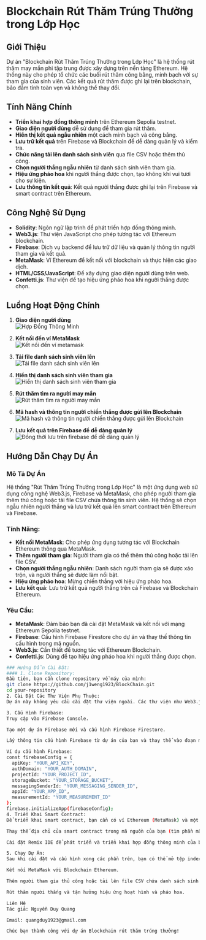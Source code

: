# Blockchain Rút Thăm Trúng Thưởng trong Lớp Học

## Giới Thiệu
Dự án "Blockchain Rút Thăm Trúng Thưởng trong Lớp Học" là hệ thống rút thăm may mắn phi tập trung được xây dựng trên nền tảng Ethereum. Hệ thống này cho phép tổ chức các buổi rút thăm công bằng, minh bạch với sự tham gia của sinh viên. Các kết quả rút thăm được ghi lại trên blockchain, bảo đảm tính toàn vẹn và không thể thay đổi.

## Tính Năng Chính
- **Triển khai hợp đồng thông minh** trên Ethereum Sepolia testnet.
- **Giao diện người dùng** dễ sử dụng để tham gia rút thăm.
- **Hiển thị kết quả ngẫu nhiên** một cách minh bạch và công bằng.
- **Lưu trữ kết quả** trên Firebase và Blockchain để dễ dàng quản lý và kiểm tra.
- **Chức năng tải lên danh sách sinh viên** qua file CSV hoặc thêm thủ công.
- **Chọn người thắng ngẫu nhiên** từ danh sách sinh viên tham gia.
- **Hiệu ứng pháo hoa** khi người thắng được chọn, tạo không khí vui tươi cho sự kiện.
- **Lưu thông tin kết quả**: Kết quả người thắng được ghi lại trên Firebase và smart contract trên Ethereum.

## Công Nghệ Sử Dụng
- **Solidity**: Ngôn ngữ lập trình để phát triển hợp đồng thông minh.
- **Web3.js**: Thư viện JavaScript cho phép tương tác với Ethereum blockchain.
- **Firebase**: Dịch vụ backend để lưu trữ dữ liệu và quản lý thông tin người tham gia và kết quả.
- **MetaMask**: Ví Ethereum để kết nối với blockchain và thực hiện các giao dịch.
- **HTML/CSS/JavaScript**: Để xây dựng giao diện người dùng trên web.
- **Confetti.js**: Thư viện để tạo hiệu ứng pháo hoa khi người thắng được chọn.

## Luồng Hoạt Động Chính
1. **Giao diện người dùng**  
   ![Hợp Đồng Thông Minh](images/Picture1.png)
   

2. **Kết nối đến ví MetaMask**  
   ![Kết nối đến ví metamask](images/Picture2.png)
   

3. **Tải file danh sách sinh viên lên**  
   ![Tải file danh sách sinh viên lên](images/Picture3.png)
  

4. **Hiển thị danh sách sinh viên tham gia**  
   ![Hiển thị danh sách sinh viên tham gia](images/Picture4.png)
   

5. **Rút thăm tìm ra người may mắn**  
   ![Rút thăm tìm ra người may mắn](images/Picture5.png)
   

6. **Mã hash và thông tin người chiến thắng được gửi lên Blockchain**  
   ![Mã hash và thông tin người chiến thắng được gửi lên Blockchain](images/Picture6.png)
  

7. **Lưu kết quả trên Firebase để dễ dàng quản lý**  
   ![Đồng thời lưu trên firebase để dễ dàng quản lý](images/Picture7.png)
   

## Hướng Dẫn Chạy Dự Án

### Mô Tả Dự Án
Hệ thống "Rút Thăm Trúng Thưởng trong Lớp Học" là một ứng dụng web sử dụng công nghệ Web3.js, Firebase và MetaMask, cho phép người tham gia thêm thủ công hoặc tải file CSV chứa thông tin sinh viên. Hệ thống sẽ chọn ngẫu nhiên người thắng và lưu trữ kết quả lên smart contract trên Ethereum và Firebase.

### Tính Năng:
- **Kết nối MetaMask**: Cho phép ứng dụng tương tác với Blockchain Ethereum thông qua MetaMask.
- **Thêm người tham gia**: Người tham gia có thể thêm thủ công hoặc tải lên file CSV.
- **Chọn người thắng ngẫu nhiên**: Danh sách người tham gia sẽ được xáo trộn, và người thắng sẽ được làm nổi bật.
- **Hiệu ứng pháo hoa**: Mừng chiến thắng với hiệu ứng pháo hoa.
- **Lưu kết quả**: Lưu trữ kết quả người thắng trên cả Firebase và Blockchain Ethereum.

### Yêu Cầu:
- **MetaMask**: Đảm bảo bạn đã cài đặt MetaMask và kết nối với mạng Ethereum Sepolia testnet.
- **Firebase**: Cấu hình Firebase Firestore cho dự án và thay thế thông tin cấu hình trong mã nguồn.
- **Web3.js**: Cần thiết để tương tác với Ethereum Blockchain.
- **Confetti.js**: Dùng để tạo hiệu ứng pháo hoa khi người thắng được chọn.
```bash
### Hướng Dẫn Cài Đặt:
#### 1. Clone Repository:
Đầu tiên, bạn cần clone repository về máy của mình:
git clone https://github.com/j1weng1923/BlockChain.git
cd your-repository
2. Cài Đặt Các Thư Viện Phụ Thuộc:
Dự án này không yêu cầu cài đặt thư viện ngoài. Các thư viện như Web3.js, Confetti.js và Firebase được tải trực tiếp từ các CDN. Đảm bảo kết nối internet ổn định để tải các thư viện này.

3. Cấu Hình Firebase:
Truy cập vào Firebase Console.

Tạo một dự án Firebase mới và cấu hình Firebase Firestore.

Lấy thông tin cấu hình Firebase từ dự án của bạn và thay thế vào đoạn mã trong firebaseConfig trong tệp index.html hoặc app.js (tùy thuộc vào nơi bạn cấu hình Firebase).

Ví dụ cấu hình Firebase:
const firebaseConfig = {
  apiKey: "YOUR_API_KEY",
  authDomain: "YOUR_AUTH_DOMAIN",
  projectId: "YOUR_PROJECT_ID",
  storageBucket: "YOUR_STORAGE_BUCKET",
  messagingSenderId: "YOUR_MESSAGING_SENDER_ID",
  appId: "YOUR_APP_ID",
  measurementId: "YOUR_MEASUREMENT_ID"
};
firebase.initializeApp(firebaseConfig);
4. Triển Khai Smart Contract:
Để triển khai smart contract, bạn cần có ví Ethereum (MetaMask) và một mạng thử nghiệm của Ethereum (như Sepolia).

Thay thế địa chỉ của smart contract trong mã nguồn của bạn (tìm phần mã có chứa contractAddress).

Cài đặt Remix IDE để phát triển và triển khai hợp đồng thông minh của bạn lên mạng Sepolia hoặc bất kỳ testnet nào mà bạn chọn.

5. Chạy Dự Án:
Sau khi cài đặt và cấu hình xong các phần trên, bạn có thể mở tệp index.html trong trình duyệt của mình để chạy dự án.

Kết nối MetaMask với Blockchain Ethereum.

Thêm người tham gia thủ công hoặc tải lên file CSV chứa danh sách sinh viên.

Rút thăm người thắng và tận hưởng hiệu ứng hoạt hình và pháo hoa.

Liên Hệ
Tác giả: Nguyễn Duy Quang

Email: quangduy1923@gmail.com

Chúc bạn thành công với dự án Blockchain rút thăm trúng thưởng!
